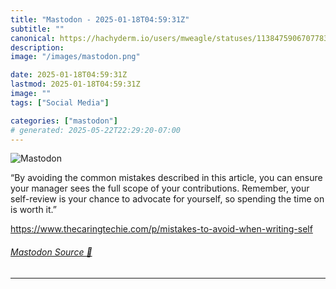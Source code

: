 ```yaml
---
title: "Mastodon - 2025-01-18T04:59:31Z"
subtitle: ""
canonical: https://hachyderm.io/users/mweagle/statuses/113847590670778383
description:
image: "/images/mastodon.png"

date: 2025-01-18T04:59:31Z
lastmod: 2025-01-18T04:59:31Z
image: ""
tags: ["Social Media"]

categories: ["mastodon"]
# generated: 2025-05-22T22:29:20-07:00
---
```

![Mastodon](/images/mastodon.png)

<p>“By avoiding the common mistakes described in this article, you can ensure your manager sees the full scope of your contributions. Remember, your self-review is your chance to advocate for yourself, so spending the time on is worth it.”</p><p><a href="https://www.thecaringtechie.com/p/mistakes-to-avoid-when-writing-self" target="_blank" rel="nofollow noopener noreferrer" translate="no"><span class="invisible">https://www.</span><span class="ellipsis">thecaringtechie.com/p/mistakes</span><span class="invisible">-to-avoid-when-writing-self</span></a></p>


###### [Mastodon Source 🐘](https://hachyderm.io/@mweagle/113847590670778383)

___
